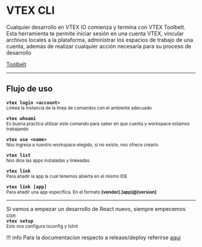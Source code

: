# VTEX CLI

Cualquier desarrollo en VTEX IO comienza y termina con VTEX Toolbelt.  
Esta herramienta te permite iniciar sesión en una cuenta VTEX, vincular archivos locales a la plataforma, administrar los espacios de trabajo de una cuenta, además de realizar cualquier acción necesaria para su proceso de desarrollo

[Toolbelt](https://github.com/vtex/toolbelt)

---

## Flujo de uso

**`vtex login <account>`**  
<small>Linkea la instancia de la linea de comandos con el ambiente adecuado</small>

**`vtex whoami`**  
<small>Es buena practica utilizar este comando para saber en que cuenta y workspace estamos trabajando</small>

**`vtex use <name>`**  
<small>Nos ingresa a nuestro workspace elegido, si no existe, nos ofrece crearlo</small>

**`vtex list`**  
<small>Nos dice las apps instaladas y linkeadas</small>

**`vtex link`**  
<small>Para añadir la app la cual tenemos abierta en el mismo IDE</small>

**`vtex link [app]`**  
<small>
    Para añadir una app especifica.
    En el formato **[vendor].[app]@[version]**
</small>

--- 

Si vamos a empezar un desarrollo de React nuevo, siempre empecemos con  
**`vtex setup`**  
<small>Esto nos configura tsconfig y tslint</small>

!!! info
    Para la documentacion respecto a release/deploy referirse [aqui](/vtex-docs/development/release.html)